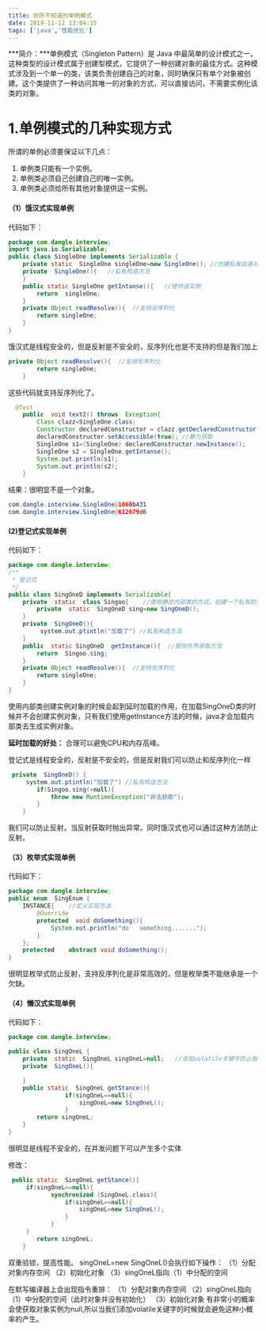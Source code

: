 ```yaml
---
title: 你所不知道的单例模式
date: 2019-11-12 13:04:15
tags: ['java','性能优化']
---
```


***简介：***单例模式（Singleton Pattern）是 Java 中最简单的设计模式之一。这种类型的设计模式属于创建型模式，它提供了一种创建对象的最佳方式。这种模式涉及到一个单一的类，该类负责创建自己的对象，同时确保只有单个对象被创建。这个类提供了一种访问其唯一的对象的方式，可以直接访问，不需要实例化该类的对象。

<!--more-->

# 1.单例模式的几种实现方式

所谓的单例必须要保证以下几点：

1.  单例类只能有一个实例。 
2.  单例类必须自己创建自己的唯一实例。 
3.  单例类必须给所有其他对象提供这一实例。 

#### （1）饿汉式实现单例
代码如下：

```java
package com.dangle.interview;
import java.io.Serializable;
public class SingleOne implements Serializable {
    private static  SingleOne singleOne=new SingleOne(); //创建私有自身对象
    private  SingleOne(){   //私有构造方法
    }
    public static SingleOne getIntanse(){   //提供该实例
        return  singleOne;
    }
    private Object readResolve(){  //支持反序列化
        return singleOne;
    }
}

```

饿汉式是线程安全的，但是反射是不安全的，反序列化也是不支持的但是我们加上

```java
private Object readResolve(){  //支持反序列化
        return singleOne;
    }
```

这些代码就支持反序列化了。

```java
  @Test
    public  void text2() throws  Exception{
        Class clazz=SingleOne.class;
        Constructor declaredConstructor = clazz.getDeclaredConstructor();
        declaredConstructor.setAccessible(true); //暴力获取
        SingleOne s1=(SingleOne) declaredConstructor.newInstance();
        SingleOne s2 = SingleOne.getIntanse();
        System.out.println(s1);
        System.out.println(s2);
    }
```

结果：很明显不是一个对象。

```java
com.dangle.interview.SingleOne@1060b431
com.dangle.interview.SingleOne@612679d6
```

#### (2)登记式实现单例

代码如下：

```java
package com.dangle.interview;
/**
 * 登记式
 */
public class SingOneD implements Serializable{
    private  static  class Singoo{    //使用静态内部类的方式，创建一个私有的实例对象
        private  static  SingOneD sing=new SingOneD();
    }
    private  SingOneD(){ 
         system.out.ptintln("加载了") //私有构造方法
    }
    public  static SingOneD  getInstance(){  //提供外界获取方法
        return  Singoo.sing;
    }
    private Object readResolve(){  //支持反序列化
        return singleOne;
    }
}
```

使用内部类创建实例对象的时候会起到延时加载的作用，在加载SingOneD类的时候并不会创建实例对象，只有我们使用getInstance方法的时候，java才会加载内部类去生成实例对象。

**延时加载的好处：** 合理可以避免CPU和内存高峰。  

登记式是线程安全的，反射是不安全的，但是反射我们可以防止和反序列化一样

```java
 private  SingOneD() {
     system.out.ptintln("加载了") //私有构造方法
        if(Singoo.sing!=null){
            throw new RuntimeException("非法获取");
        }
    }
```

我们可以防止反射，当反射获取时抛出异常。同时饿汉式也可以通过这种方法防止反射。

#### （3）枚举式实现单例

代码如下：

```java
package com.dangle.interview;
public enum  SingEnum {
    INSTANCE{    //定义实现方法    
        @Override
        protected  void doSomething(){
            System.out.println("do   something.......");
        }
    };
    protected    abstract void doSomething();
}
```
很明显枚举式防止反射，支持反序列化是非常高效的，但是枚举类不能继承是一个欠缺。

#### （4）懒汉式实现单例

代码如下：

```java
package com.dangle.interview;

public class SingOneL {
    private  static  SingOneL singOneL=null;   //添加volatile关键字防止指令重排
    private  SingOneL(){

    }
    public static  SingOneL getStance(){       
                if(singOneL==null){
                    singOneL=new SingOneL();
                }                  
        return singOneL;
    }
}
```
很明显是线程不安全的，在并发问题下可以产生多个实体

修改：

```java
 public static  SingOneL getStance(){    
     if(singOneL==null){
            synchronized (SingOneL.class){
                if(singOneL==null){
                    singOneL=new SingOneL();
                }
            }
     }
        return singOneL;
    }
```
双重验锁，提高性能。
singOneL=new SingOneL()会执行如下操作：
（1）分配对象内存空间
（2）初始化对象
（3）singOneL指向（1）中分配的空间

在默写编译器上会出现指令重排：
（1）分配对象内存空间
（2）singOneL指向（1）中分配的空间（此时对象并没有初始化）
（3）初始化对象
有非常小的概率会使获取对象实例为null,所以当我们添加volatile关键字的时候就会避免这种小概率的产生。

